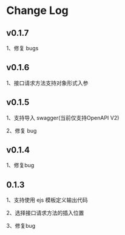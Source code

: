 # Change Log

## v0.1.7
1、修复 bugs

## v0.1.6
1、接口请求方法支持对象形式入参

## v0.1.5
1、支持导入 swagger(当前仅支持OpenAPI V2)

2、修复 bug

## v0.1.4
1、修复bug

## 0.1.3
1、支持使用 ejs 模板定义输出代码

2、选择接口请求方法的插入位置

3、修复bug